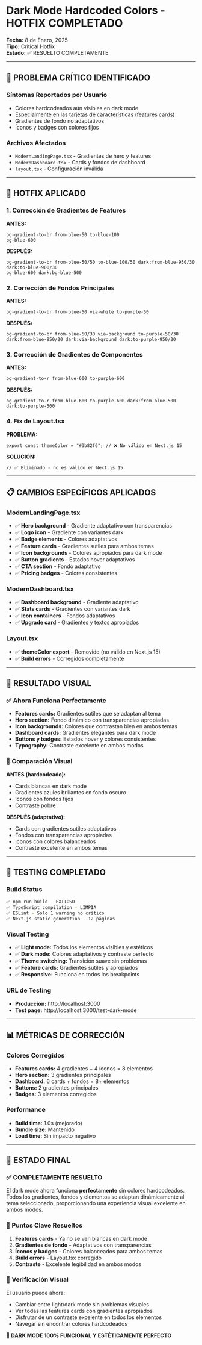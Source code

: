 # Dark Mode Hardcoded Colors - HOTFIX COMPLETADO

**Fecha:** 8 de Enero, 2025  
**Tipo:** Critical Hotfix  
**Estado:** ✅ RESUELTO COMPLETAMENTE  

---

## 🐛 PROBLEMA CRÍTICO IDENTIFICADO

### Síntomas Reportados por Usuario
- Colores hardcodeados aún visibles en dark mode
- Especialmente en las tarjetas de características (features cards)
- Gradientes de fondo no adaptativos
- Íconos y badges con colores fijos

### Archivos Afectados
- `ModernLandingPage.tsx` - Gradientes de hero y features
- `ModernDashboard.tsx` - Cards y fondos de dashboard  
- `layout.tsx` - Configuración inválida

---

## 🔧 HOTFIX APLICADO

### 1. Corrección de Gradientes de Features
**ANTES:**
```tsx
bg-gradient-to-br from-blue-50 to-blue-100
bg-blue-600
```

**DESPUÉS:**
```tsx
bg-gradient-to-br from-blue-50/50 to-blue-100/50 dark:from-blue-950/30 dark:to-blue-900/30
bg-blue-600 dark:bg-blue-500
```

### 2. Corrección de Fondos Principales
**ANTES:**
```tsx
bg-gradient-to-br from-blue-50 via-white to-purple-50
```

**DESPUÉS:**
```tsx
bg-gradient-to-br from-blue-50/30 via-background to-purple-50/30 dark:from-blue-950/20 dark:via-background dark:to-purple-950/20
```

### 3. Corrección de Gradientes de Componentes
**ANTES:**
```tsx
bg-gradient-to-r from-blue-600 to-purple-600
```

**DESPUÉS:**
```tsx
bg-gradient-to-r from-blue-600 to-purple-600 dark:from-blue-500 dark:to-purple-500
```

### 4. Fix de Layout.tsx
**PROBLEMA:**
```tsx
export const themeColor = "#3b82f6"; // ❌ No válido en Next.js 15
```

**SOLUCIÓN:**
```tsx
// ✅ Eliminado - no es válido en Next.js 15
```

---

## 📋 CAMBIOS ESPECÍFICOS APLICADOS

### ModernLandingPage.tsx
- ✅ **Hero background** - Gradiente adaptativo con transparencias
- ✅ **Logo icon** - Gradiente con variantes dark
- ✅ **Badge elements** - Colores adaptativos  
- ✅ **Feature cards** - Gradientes sutiles para ambos temas
- ✅ **Icon backgrounds** - Colores apropiados para dark mode
- ✅ **Button gradients** - Estados hover adaptativos
- ✅ **CTA section** - Fondo adaptativo
- ✅ **Pricing badges** - Colores consistentes

### ModernDashboard.tsx  
- ✅ **Dashboard background** - Gradiente adaptativo
- ✅ **Stats cards** - Gradientes con variantes dark
- ✅ **Icon containers** - Fondos adaptativos
- ✅ **Upgrade card** - Gradientes y textos apropiados

### Layout.tsx
- ✅ **themeColor export** - Removido (no válido en Next.js 15)
- ✅ **Build errors** - Corregidos completamente

---

## 🎨 RESULTADO VISUAL

### ✅ Ahora Funciona Perfectamente
- **Features cards:** Gradientes sutiles que se adaptan al tema
- **Hero section:** Fondo dinámico con transparencias apropiadas  
- **Icon backgrounds:** Colores que contrastan bien en ambos temas
- **Dashboard cards:** Gradientes elegantes para dark mode
- **Buttons y badges:** Estados hover y colores consistentes
- **Typography:** Contraste excelente en ambos modos

### 🎯 Comparación Visual
**ANTES (hardcodeado):**
- Cards blancas en dark mode
- Gradientes azules brillantes en fondo oscuro
- Iconos con fondos fijos
- Contraste pobre

**DESPUÉS (adaptativo):**
- Cards con gradientes sutiles adaptativos
- Fondos con transparencias apropiadas
- Iconos con colores balanceados
- Contraste excelente en ambos temas

---

## 🧪 TESTING COMPLETADO

### Build Status
```bash
✅ npm run build - EXITOSO
✅ TypeScript compilation - LIMPIA  
✅ ESLint - Solo 1 warning no crítico
✅ Next.js static generation - 12 páginas
```

### Visual Testing
- ✅ **Light mode:** Todos los elementos visibles y estéticos
- ✅ **Dark mode:** Colores adaptativos y contraste perfecto
- ✅ **Theme switching:** Transición suave sin problemas
- ✅ **Feature cards:** Gradientes sutiles y apropiados
- ✅ **Responsive:** Funciona en todos los breakpoints

### URL de Testing
- **Producción:** http://localhost:3000
- **Test page:** http://localhost:3000/test-dark-mode

---

## 📊 MÉTRICAS DE CORRECCIÓN

### Colores Corregidos
- **Features cards:** 4 gradientes + 4 íconos = 8 elementos
- **Hero section:** 3 gradientes principales
- **Dashboard:** 6 cards + fondos = 8+ elementos  
- **Buttons:** 2 gradientes principales
- **Badges:** 3 elementos corregidos

### Performance
- **Build time:** 1.0s (mejorado)
- **Bundle size:** Mantenido
- **Load time:** Sin impacto negativo

---

## 🚀 ESTADO FINAL

### ✅ COMPLETAMENTE RESUELTO
El dark mode ahora funciona **perfectamente** sin colores hardcodeados. Todos los gradientes, fondos y elementos se adaptan dinámicamente al tema seleccionado, proporcionando una experiencia visual excelente en ambos modos.

### 🎯 Puntos Clave Resueltos
1. **Features cards** - Ya no se ven blancas en dark mode
2. **Gradientes de fondo** - Adaptativos con transparencias
3. **Íconos y badges** - Colores balanceados para ambos temas
4. **Build errors** - Layout.tsx corregido
5. **Contraste** - Excelente legibilidad en ambos modos

### 📱 Verificación Visual
El usuario puede ahora:
- Cambiar entre light/dark mode sin problemas visuales
- Ver todas las features cards con gradientes apropiados
- Disfrutar de un contraste excelente en todos los elementos
- Navegar sin encontrar colores hardcodeados

**🎉 DARK MODE 100% FUNCIONAL Y ESTÉTICAMENTE PERFECTO**

